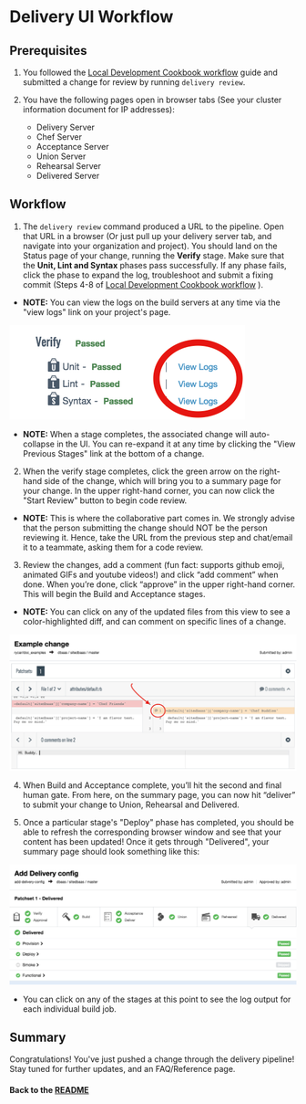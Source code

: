 # Delivery UI Workflow

## Prerequisites

1. You followed the [Local Development Cookbook workflow](simple_cookbook_workflow.md) guide and submitted a change for review by running `delivery review`.

2. You have the following pages open in browser tabs (See your cluster information document for IP addresses):
    * Delivery Server
    * Chef Server
    * Acceptance Server
    * Union Server
    * Rehearsal Server
    * Delivered Server

## Workflow

1. The `delivery review` command produced a URL to the pipeline. Open that URL in a browser (Or just pull up your delivery server tab, and navigate into your organization and project). You should land on the Status page of your change, running the **Verify** stage. Make sure that the **Unit, Lint and Syntax** phases pass successfully. If any phase fails, click the phase to expand the log, troubleshoot and submit a fixing commit (Steps 4-8 of [Local Development Cookbook workflow](simple_delivery_workflow.md) ).

  * **NOTE:** You can view the logs on the build servers at any time via the "view logs" link on your project's page.

  ![View Logs Example](images/UI_view_logs.png)

  * **NOTE:** When a stage completes, the associated change will auto-collapse in the UI. You can re-expand it at any time by clicking the "View Previous Stages" link at the bottom of a change.

2. When the verify stage completes, click the green arrow on the right-hand side of the change, which will bring you to a summary page for your change. In the upper right-hand corner, you can now click the "Start Review" button to begin code review.

  * **NOTE:** This is where the collaborative part comes in. We strongly advise that the person submitting the change should NOT be the person reviewing it. Hence, take the URL from the previous step and chat/email it to a teammate, asking them for a code review.

3. Review the changes, add a comment (fun fact: supports github emoji, animated GIFs and youtube videos!) and click “add comment” when done. When you’re done, click “approve” in the upper right-hand corner. This will begin the Build and Acceptance stages.

  * **NOTE:** You can click on any of the updated files from this view to see a color-highlighted diff, and can comment on specific lines of a change.

  ![Line Comment Example](images/UI_comment_example.png)

4. When Build and Acceptance complete, you’ll hit the second and final human gate. From here, on the summary page, you can now hit “deliver” to submit your change to Union, Rehearsal and Delivered.

5. Once a particular stage's "Deploy" phase has completed, you should be able to refresh the corresponding browser window and see that your content has been updated! Once it gets through "Delivered", your summary page should look something like this:

![Deivered Summary Example](images/UI_delivered_summary.png)

  * You can click on any of the stages at this point to see the log output for each individual build job.

## Summary

Congratulations! You've just pushed a change through the delivery pipeline! Stay tuned for further updates, and an FAQ/Reference page.

#### Back to the [README](README.md)
